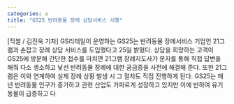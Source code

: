 ```yaml
---
categories: a
title: "GS25 반려동물 장례 상담서비스 시행"
---
```

[직썰 / 김진욱 기자] GS리테일이 운영하는 GS25는 반려동물 장례서비스 기업인 21그램과 손잡고 장례 상담 서비스를 도입했다고 25일 밝혔다. 상담을 희망하는 고객이 GS25에 방문해 간단한 접수를 마치면 21그램 장례지도사가 문자를 통해 직접 답변을 해줘 다소 생소하고 낯선 반려동물 장례에 대한 궁금증을 사전에 해결해 준다. 또한 21그램은 이와 연계하여 실제 장례 상황 발생 시 그 절차도 직접 진행하게 된다. GS25는 매년 반려동물 인구가 증가하고 관련 산업도 가파르게 성장하고 있지만 이에 반하여 유기 동물이 급증하고 다